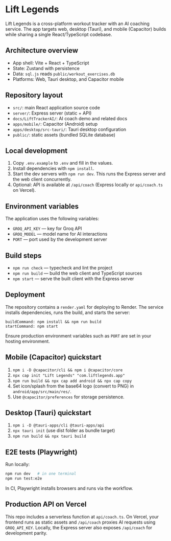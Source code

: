 # Lift Legends

Lift Legends is a cross-platform workout tracker with an AI coaching service. The app targets web, desktop (Tauri), and mobile (Capacitor) builds while sharing a single React/TypeScript codebase.

## Architecture overview

- App shell: Vite + React + TypeScript
- State: Zustand with persistence
- Data: `sql.js` reads `public/workout_exercises.db`
- Platforms: Web, Tauri desktop, and Capacitor mobile

## Repository layout

- `src/`: main React application source code
- `server/`: Express server (static + API)
- `docs/LiftTrackerAI/`: AI coach demo and related docs
- `apps/mobile/`: Capacitor (Android) setup
- `apps/desktop/src-tauri/`: Tauri desktop configuration
- `public/`: static assets (bundled SQLite database)

## Local development

1. Copy `.env.example` to `.env` and fill in the values.
2. Install dependencies with `npm install`.
3. Start the dev servers with `npm run dev`. This runs the Express server and the web client concurrently.
4. Optional: API is available at `/api/coach` (Express locally or `api/coach.ts` on Vercel).

## Environment variables

The application uses the following variables:

- `GROQ_API_KEY` — key for Groq API
- `GROQ_MODEL` — model name for AI interactions
- `PORT` — port used by the development server

## Build steps

- `npm run check` — typecheck and lint the project
- `npm run build` — build the web client and TypeScript sources
- `npm start` — serve the built client with the Express server

## Deployment

The repository contains a `render.yaml` for deploying to Render. The service installs dependencies, runs the build, and starts the server:

```
buildCommand: npm install && npm run build
startCommand: npm start
```

Ensure production environment variables such as `PORT` are set in your hosting environment.

## Mobile (Capacitor) quickstart
1. `npm i -D @capacitor/cli && npm i @capacitor/core`
2. `npx cap init "Lift Legends" "com.liftlegends.app"`
3. `npm run build && npx cap add android && npx cap copy`
4. Set icon/splash from the base64 logo (convert to PNG) in `android/app/src/main/res/`.
5. Use `@capacitor/preferences` for storage persistence.

## Desktop (Tauri) quickstart
1. `npm i -D @tauri-apps/cli @tauri-apps/api`
2. `npx tauri init` (use dist folder as bundle target)
3. `npm run build && npx tauri build`

## E2E tests (Playwright)
Run locally:

```bash
npm run dev   # in one terminal
npm run test:e2e
```

In CI, Playwright installs browsers and runs via the workflow.

## Production API on Vercel
This repo includes a serverless function at `api/coach.ts`. On Vercel, your frontend runs as static assets and `/api/coach` proxies AI requests using `GROQ_API_KEY`. Locally, the Express server also exposes `/api/coach` for development parity.

